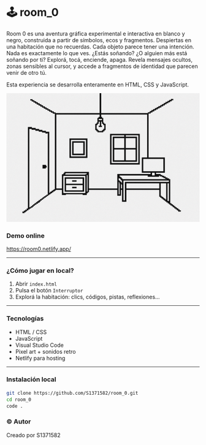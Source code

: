# 🕹️ room_0 

Room 0 es una aventura gráfica experimental e interactiva en blanco y negro, construida a partir de símbolos, ecos y fragmentos.
Despiertas en una habitación que no recuerdas. Cada objeto parece tener una intención. Nada es exactamente lo que ves. ¿Estás soñando? ¿O alguien más está soñando por ti?
Explorá, tocá, enciende, apaga. Revela mensajes ocultos, zonas sensibles al cursor, y accede a fragmentos de identidad que parecen venir de otro tú.

Esta experiencia se desarrolla enteramente en HTML, CSS y JavaScript.

![room.png](assets/images/room.png)

### Demo online

https://room0.netlify.app/

---
### ¿Cómo jugar en local?

1. Abrir `index.html`
2. Pulsa el botón `Interruptor`
3. Explorá la habitación: clics, códigos, pistas, reflexiones...

---

### Tecnologías

- HTML / CSS
- JavaScript 
- Visual Studio Code
- Pixel art + sonidos retro
- Netlify para hosting

---

### Instalación local

```bash
git clone https://github.com/S1371582/room_0.git
cd room_0
code .
```

### © Autor
Creado por S1371582

